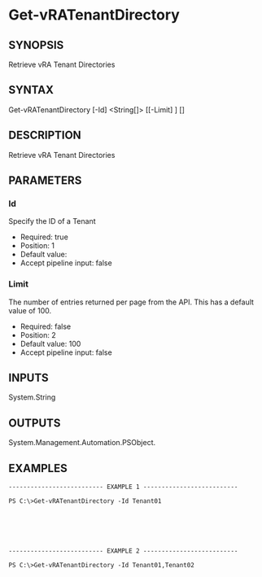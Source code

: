 # Get-vRATenantDirectory

## SYNOPSIS
    
Retrieve vRA Tenant Directories

## SYNTAX
 Get-vRATenantDirectory [-Id] <String[]> [[-Limit] <String>] [<CommonParameters>]     

## DESCRIPTION

Retrieve vRA Tenant Directories

## PARAMETERS


### Id

Specify the ID of a Tenant

* Required: true
* Position: 1
* Default value: 
* Accept pipeline input: false

### Limit

The number of entries returned per page from the API. This has a default value of 100.

* Required: false
* Position: 2
* Default value: 100
* Accept pipeline input: false

## INPUTS

System.String

## OUTPUTS

System.Management.Automation.PSObject.

## EXAMPLES
```
-------------------------- EXAMPLE 1 --------------------------

PS C:\>Get-vRATenantDirectory -Id Tenant01






-------------------------- EXAMPLE 2 --------------------------

PS C:\>Get-vRATenantDirectory -Id Tenant01,Tenant02
```

